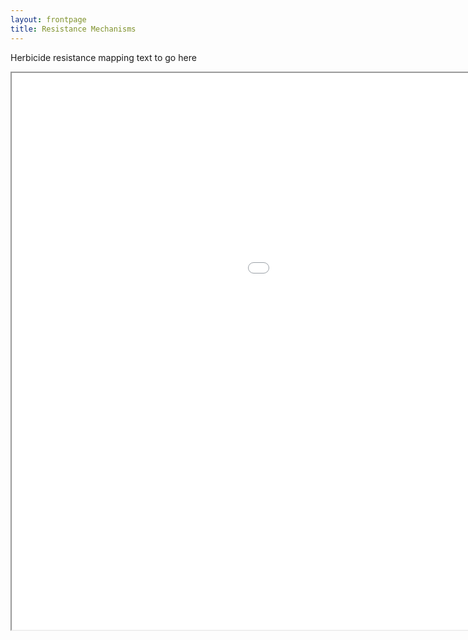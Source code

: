 ```yaml
---
layout: frontpage
title: Resistance Mechanisms
---
```


Herbicide resistance mapping text to go here

<div class = "leaflet-map">
    <iframe src="Map1/index.html" width="1356" height="891"> </iframe>
</div>

